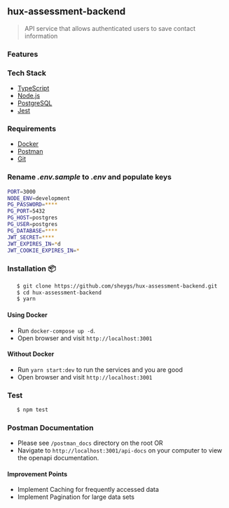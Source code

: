 ## hux-assessment-backend

> API service that allows authenticated users to save contact information

### Features

### Tech Stack

- [TypeScript](https://www.typescriptlang.org/)
- [Node.js](https://nodejs.org/en/download/current)
- [PostgreSQL](https://www.postgresql.org/download/)
- [Jest](https://www.npmjs.com/package/jest)

### Requirements

- [Docker](https://www.docker.com/)
- [Postman](https://www.postman.com/downloads/)
- [Git](https://git-scm.com/downloads)

### Rename _.env.sample_ to _.env_ and populate keys

```bash
PORT=3000
NODE_ENV=development
PG_PASSWORD=****
PG_PORT=5432
PG_HOST=postgres
PG_USER=postgres
PG_DATABASE=****
JWT_SECRET=****
JWT_EXPIRES_IN=*d
JWT_COOKIE_EXPIRES_IN=*
```

### Installation 📦

```bash
   $ git clone https://github.com/sheygs/hux-assessment-backend.git
   $ cd hux-assessment-backend
   $ yarn
```

#### Using Docker

- Run `docker-compose up -d`.
- Open browser and visit `http://localhost:3001`

#### Without Docker

- Run `yarn start:dev` to run the services and you are good
- Open browser and visit `http://localhost:3001`

### Test

```bash
   $ npm test
```

### Postman Documentation

- Please see `/postman_docs` directory on the root OR
- Navigate to `http://localhost:3001/api-docs` on your computer to view the openapi documentation.

#### Improvement Points

- Implement Caching for frequently accessed data
- Implement Pagination for large data sets
